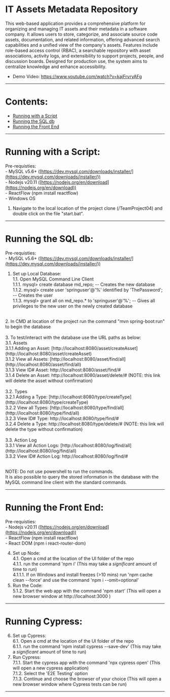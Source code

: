 # IT Assets Metadata Repository

This web-based application provides a comprehensive platform for organizing and managing IT assets and their metadata in a software company. It allows users to store, categorize, and associate source code assets, documentation, and related information, offering advanced search capabilities and a unified view of the company's assets. Features include role-based access control (RBAC), a searchable repository with asset associations, activity logs, and extensibility to support projects, people, and discussion boards. Designed for production use, the system aims to centralize knowledge and enhance accessibility.

- Demo Video: https://www.youtube.com/watch?v=kajFrvryAFg

---

# Contents:

- [Running with a Script](#running-with-a-script)
- [Running the SQL db](#running-the-sql-db)
- [Running the Front End](#running-the-front-end)


---

# Running with a Script:
Pre-requisties:<br>
    - MySQL v5.6+ ([https://dev.mysql.com/downloads/installer/](https://dev.mysql.com/downloads/installer/))<br>
    - Nodejs v20.11 ([https://nodejs.org/en/download](https://nodejs.org/en/download))<br>
    - ReactFlow (npm install reactflow)<br>
    - Windows OS<br>
    
1. Navigate to the local location of the project clone (/TeamProject04) and double click on the file "start.bat".

---

# Running the SQL db:
Pre-requisties:<br>
    - MySQL v5.6+ ([https://dev.mysql.com/downloads/installer/](https://dev.mysql.com/downloads/installer/))

1. Set up Local Database: <br>
 1.1. Open MySQL Command Line Client<br>
 1.1.1. mysql> create database md_repo; -- Creates the new database<br>
 1.1.2. mysql> create user 'springuser'@'%' identified by 'ThePassword'; -- Creates the user<br>
 1.1.3. mysql> grant all on md_repo.* to 'springuser'@'%'; -- Gives all privileges to the new user on the newly created database<br>
<br>
2. In CMD at location of the project run the command "mvn spring-boot:run" to begin the database<br>
<br>
3. To test/interact with the database use the URL paths as below:<br>
 3.1. Assets<br>
  3.1.1 Adding an Asset: [http://localhost:8080/asset/createAsset](http://localhost:8080/asset/createAsset)<br>
  3.1.2 View all Assets: [http://localhost:8080/asset/find/all](http://localhost:8080/asset/find/all)<br>
  3.1.3 View ID# Asset: http://localhost:8080/asset/find/#<br>
  3.1.4 Delete an Asset: http://localhost:8080/asset/delete/# (NOTE: this link will delete the asset without confirmation)<br>
 <br>
 3.2. Types<br>
  3.2.1 Adding a Type: [http://localhost:8080/type/createType](http://localhost:8080/type/createType)<br>
  3.2.2 View all Types: [http://localhost:8080/type/find/all](http://localhost:8080/type/find/all)<br>
  3.2.3 View ID# Type: http://localhost:8080/type/find/#<br>
  3.2.4 Delete a Type: http://localhost:8080/type/delete/# (NOTE: this link will delete the type without confirmation)<br>
 <br>
 3.3. Action Log<br>
  3.3.1 View all Action Logs: [http://localhost:8080/log/find/all](http://localhost:8080/log/find/all)<br>
  3.3.2 View ID# Action Log: http://localhost:8080/log/find/#<br>
 <br>
 
 NOTE: Do not use powershell to run the commands.<br>
 It is also possible to query the stored information in the database with the MySQL command line client with the standard commands.

 ---

# Running the Front End:
Pre-requisties:<br>
    - Nodejs v20.11 ([https://nodejs.org/en/download](https://nodejs.org/en/download))<br>
    - ReactFlow (npm install reactflow)<br>
    - React DOM (npm i react-router-dom)<br>

    

4. Set up Node: <br>
 4.1. Open a cmd at the location of the UI folder of the repo <br>
 4.1.1. run the command 'npm i' (This may take a *significant* amount of time to run)<br>
 4.1.1.1. If on Windows and install freezes (>10 mins) run 'npm cache clean --force' and use the command 'npm i --omit=optional' <br>
5. Run the Code: <br>
 5.1.2. Start the web app with the command 'npm start' (This will open a new browser window at http://localhost:3000 )

 ---

# Running Cypress:

6. Set up Cypress: <br>
 6.1. Open a cmd at the location of the UI folder of the repo <br>
 6.1.1. run the command 'npm install cypress --save-dev' (This may take a *significant* amount of time to run)<br>
7. Run Cypress: <br>
 7.1.1. Start the cypress app with the command 'npx cypress open' (This will open a new cypress application)<br>
 7.1.2. Select the 'E2E Testing' option<br>
 7.1.3. Continue and choose the browser of your choice (This will open a new browser window where Cypress tests can be run)


 ---
